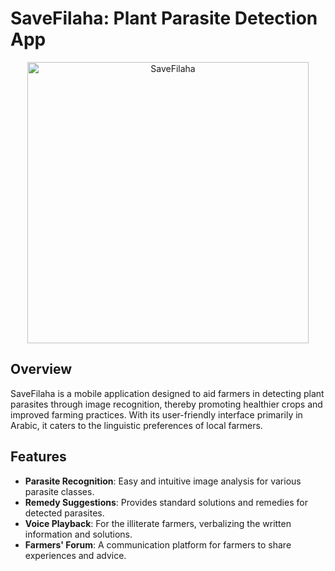 # SaveFilaha: Plant Parasite Detection App
<div align="center">
    <img src="https://github.com/khaoula4/SaveFilaha/assets/94049881/ee07eff2-68e6-45e5-b7b4-6d7522586d36" width="450" alt="SaveFilaha"/>
</div>




## Overview
SaveFilaha is a mobile application designed to aid farmers in detecting plant parasites through image recognition, thereby promoting healthier crops and improved farming practices. With its user-friendly interface primarily in Arabic, it caters to the linguistic preferences of local farmers.

## Features
- **Parasite Recognition**: Easy and intuitive image analysis for various parasite classes.
- **Remedy Suggestions**: Provides standard solutions and remedies for detected parasites.
- **Voice Playback**: For the illiterate farmers, verbalizing the written information and solutions.
- **Farmers' Forum**: A communication platform for farmers to share experiences and advice.


